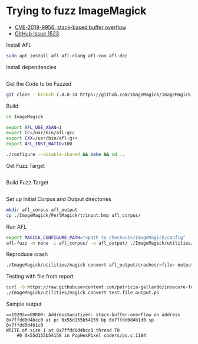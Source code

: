 # Trying to fuzz ImageMagick

* [CVE-2019-9956: stack-based buffer overflow](https://cve.mitre.org/cgi-bin/cvename.cgi?name=CVE-2019-9956)
* [GitHub Issue 1523](https://github.com/ImageMagick/ImageMagick/issues/1523)

Install AFL

~~~~bash
sudo apt install afl afl-clang afl-cov afl-doc
~~~~

Install dependencies

~~~~bash

~~~~

Get the Code to be Fuzzed

~~~~bash
git clone --branch 7.0.8-34 https://github.com/ImageMagick/ImageMagick.git
~~~~

Build

~~~~bash
cd ImageMagick

export AFL_USE_ASAN=1
export CC=/usr/bin/afl-gcc
export CXX=/usr/bin/afl-g++
export AFL_INST_RATIO=100

./configure --disable-shared && make && cd ..
~~~~

Get Fuzz Target

~~~~bash
~~~~

Build Fuzz Target

~~~~bash
~~~~

Set up Initial Corpus and Output directories

~~~~bash
mkdir afl_corpus afl_output
cp ./ImageMagick/PerlMagick/t/input.bmp afl_corpus/
~~~~

Run AFL

~~~~bash
export MAGICK_CONFIGURE_PATH="<path to checkout>/ImageMagick/config"
afl-fuzz -m none -i afl_corpus/ -o afl_output/ ./ImageMagick/utilities/magick convert @@ output.ps
~~~~

Reproduce crash

~~~~bash
./ImageMagick/utilities/magick convert afl_output/crashes/<file> output.ps
~~~~

Testing with file from report

~~~~bash
curl -O https://raw.githubusercontent.com/patricia-gallardo/insecure-fuzz/master/fuzz_targets/image_magick/test.file
./ImageMagick/utilities/magick convert test.file output.ps
~~~~

Sample output

~~~~
==19295==ERROR: AddressSanitizer: stack-buffer-overflow on address 0x7ffdd0d4bcc0 at pc 0x55d155b54159 bp 0x7ffdd0d4b1d0 sp 0x7ffdd0d4b1c0
WRITE of size 1 at 0x7ffdd0d4bcc0 thread T0
    #0 0x55d155b54158 in PopHexPixel coders/ps.c:1184
~~~~
